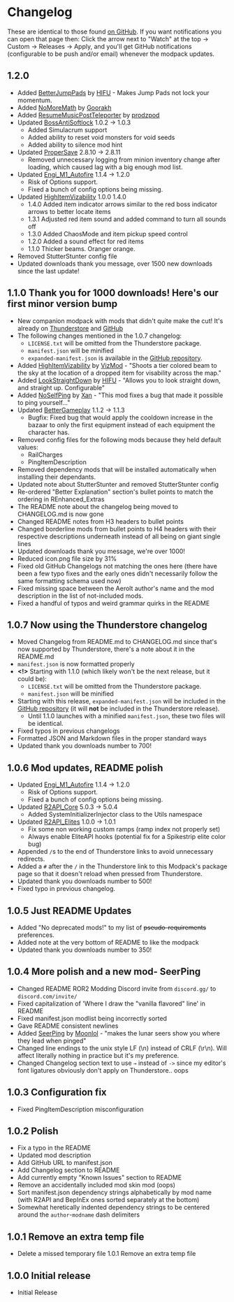 # Changelog

These are identical to those found [on GitHub](https://github.com/fins-mods/REnhanced/releases).
If you want notifications you can open that page then: Click the arrow next to "Watch" at the top → Custom → Releases → Apply, and you'll get GitHub notifications (configurable to be push and/or email) whenever the modpack updates.

## 1.2.0

- Added [BetterJumpPads](https://thunderstore.io/package/HIFU/BetterJumpPads/) by [HIFU](https://thunderstore.io/package/HIFU/) - Makes Jump Pads not lock your momentum.
- Added [NoMoreMath](https://thunderstore.io/package/Goorakh/NoMoreMath/) by [Goorakh](https://thunderstore.io/package/Goorakh/)
- Added [ResumeMusicPostTeleporter](https://thunderstore.io/package/prodzpod/ResumeMusicPostTeleporter/) by [prodzpod](https://thunderstore.io/package/prodzpod/)
- Updated [BossAntiSoftlock](https://thunderstore.io/package/JustDerb/BossAntiSoftlock/) 1.0.2 → 1.0.3
  - Added Simulacrum support
  - Added ability to reset void monsters for void seeds
  - Added ability to silence mod hint
- Updated [ProperSave](https://thunderstore.io/package/KingEnderBrine/ProperSave/) 2.8.10 → 2.8.11
  - Removed unnecessary logging from minion inventory change after loading, which caused lag with a big enough mod list.
- Updated [Engi_M1_Autofire](https://thunderstore.io/package/Moffein/Engi_M1_Autofire/) 1.1.4 → 1.2.0
  - Risk of Options support.
  - Fixed a bunch of config options being missing.
- Updated [HighItemVizability](https://thunderstore.io/package/VizMod/HighItemVizability/) 1.0.0 1.4.0
  - 1.4.0 Added item indicator arrows similar to the red boss indicator arrows to better locate items
  - 1.3.1 Adjusted red item sound and added command to turn all sounds off
  - 1.3.0 Added ChaosMode and item pickup speed control
  - 1.2.0 Added a sound effect for red items
  - 1.1.0 Thicker beams. Oranger orange.
- Removed StutterStunter config file
- Updated downloads thank you message, over 1500 new downloads since the last update!

## 1.1.0 Thank you for 1000 downloads! Here's our first minor version bump

- New companion modpack with mods that didn't quite make the cut! It's already on [Thunderstore](https://thunderstore.io/package/fin/REnhanced_Extras/) and [GitHub](https://github.com/fins-mods/REnhanced_Extras)
- The following changes mentioned in the 1.0.7 changelog:
  - `LICENSE.txt` will be omitted from the Thunderstore package.
  - `manifest.json` will be minified
  - `expanded-manifest.json` is available in the [GitHub repository](https://github.com/fins-mods/REnhanced).
- Added [HighItemVizability](https://thunderstore.io/package/VizMod/HighItemVizability/) by [VizMod](https://thunderstore.io/package/VizMod/) - "Shoots a tier colored beam to the sky at the location of a dropped item for visability across the map."
- Added [LookStraightDown](https://thunderstore.io/package/HIFU/LookStraightDown/) by [HIFU](https://thunderstore.io/package/HIFU/) - "Allows you to look straight down, and straight up. Configurable"
- Added [NoSelfPing](https://thunderstore.io/package/Xan/NoSelfPing/) by [Xan](https://thunderstore.io/package/Xan/) - "This mod fixes a bug that made it possible to ping yourself..."
- Updated [BetterGameplay](https://thunderstore.io/package/XoXFaby/BetterGameplay/) 1.1.2 → 1.1.3
  - Bugfix: Fixed bug that would apply the cooldown increase in the bazaar to only the first equipment instead of each equipment the character has.
- Removed config files for the following mods because they held default values:
  - RailCharges
  - PingItemDescription
- Removed dependency mods that will be installed automatically when installing their dependants.
- Updated note about StutterStunter and removed StutterStunter config
- Re-ordered "Better Explanation" section's bullet points to match the ordering in REnhanced_Extras
- The README note about the changelog being moved to CHANGELOG.md is now gone
- Changed README notes from H3 headers to bullet points
- Changed borderline mods from bullet points to H4 headers with their respective descriptions underneath instead of all being on giant single lines
- Updated downloads thank you message, we're over 1000!
- Reduced icon.png file size by 31%
- Fixed old GitHub Changelogs not matching the ones here (there have been a few typo fixes and the early ones didn't necessarily follow the same formatting schema used now)
- Fixed missing space between the Aerolt author's name and the mod description in the list of not-included mods.
- Fixed a handful of typos and weird grammar quirks in the README

## 1.0.7 Now using the Thunderstore changelog

- Moved Changelog from README.md to CHANGELOG.md since that's now supported by Thunderstore, there's a note about it in the README.md
- `manifest.json` is now formatted properly
- **<!>** Starting with 1.1.0 (which likely won't be the next release, but it could be):
  - `LICENSE.txt` will be omitted from the Thunderstore package.
  - `manifest.json` will be minified
- Starting with this release, `expanded-manifest.json` will be included in the [GitHub repository](https://github.com/fins-mods/REnhanced) (it will  **not** be included in the Thunderstore release).
  - Until 1.1.0 launches with a minified `manifest.json`, these two files will be identical.
- Fixed typos in previous changelogs
- Formatted JSON and Markdown files in the proper standard ways
- Updated thank you downloads number to 700!

## 1.0.6 Mod updates, README polish

- Updated [Engi_M1_Autofire](https://thunderstore.io/package/Moffein/Engi_M1_Autofire/) 1.1.4 → 1.2.0
  - Risk of Options support.
  - Fixed a bunch of config options being missing.
- Updated [R2API_Core](https://thunderstore.io/package/RiskofThunder/R2API_Core/) 5.0.3 → 5.0.4
  - Added SystemInitializerInjector class to the Utils namespace
- Updated [R2API_Elites](https://thunderstore.io/package/RiskofThunder/R2API_Elites/) 1.0.0 → 1.0.1
  - Fix some non working custom ramps (ramp index not properly set)
  - Always enable EliteAPI hooks (potential fix for a Spikestrip elite color bug)
- Appended `/`s to the end of Thunderstore links to avoid unnecessary redirects.
- Added a `#` after the `/` in the Thunderstore link to this Modpack's package page so that it doesn't reload when pressed from Thunderstore.
- Updated thank you downloads number to 500!
- Fixed typo in previous changelog.

## 1.0.5 Just README Updates

- Added "No deprecated mods!" to my list of ~~pseudo-requirements~~ preferences.
- Added note at the very bottom of README to like the modpack
- Updated thank you downloads number to 350!

## 1.0.4 More polish and a new mod- SeerPing

- Changed README ROR2 Modding Discord invite from `discord.gg/` to `discord.com/invite/`
- Fixed capitalization of 'Where I draw the "vanilla flavored" line' in README
- Fixed manifest.json modlist being incorrectly sorted
- Gave README consistent newlines
- Added [SeerPing](https://thunderstore.io/package/Moonlol/SeerPing/) by [Moonlol](https://thunderstore.io/package/Moonlol/) - "makes the lunar seers show you where they lead when pinged"
- Changed line endings to the unix style LF (\\n) instead of CRLF (\\r\\n). Will affect literally nothing in practice but it's my preference.
- Changed Changelog section text to use `→` instead of `->` since my editor's font ligatures obviously don't apply on Thunderstore.. oops

## 1.0.3 Configuration fix

- Fixed PingItemDescription misconfiguration

## 1.0.2 Polish

- Fix a typo in the README
- Updated mod description
- Add GitHub URL to manifest.json
- Add Changelog section to README
- Add currently empty "Known Issues" section to README
- Remove an accidentally included mod skin mod (oops)
- Sort manifest.json dependency strings alphabetically by mod name (with R2API and BepInEx ones sorted separately at the bottom)
- Somewhat heretically indented dependency strings to be centered around the `author`-`modname` dash delimiters

## 1.0.1 Remove an extra temp file

- Delete a missed temporary file 1.0.1 Remove an extra temp file

## 1.0.0 Initial release

- Initial Release
